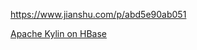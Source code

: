 https://www.jianshu.com/p/abd5e90ab051

[Apache Kylin on HBase](https://yq.aliyun.com/live/1070?spm=a2c4e.11154022.liveshowinfo.15.532b1416977lf5)

